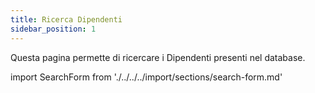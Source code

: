 ```yaml
---
title: Ricerca Dipendenti
sidebar_position: 1
---
```


Questa pagina permette di ricercare i Dipendenti presenti nel database.

import SearchForm from './../../../import/sections/search-form.md'

<SearchForm />